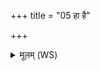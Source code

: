 +++
title = "05 हा है"

+++
<details><summary>मूलम् (WS)</summary>

हा है कल्याणि सुभगे पृश्निपर्ण्यनातुरे ।  
इमं मे अद्य पूरुषं दीर्घायुत्वायोन्नय ॥ ६ ॥
</details>